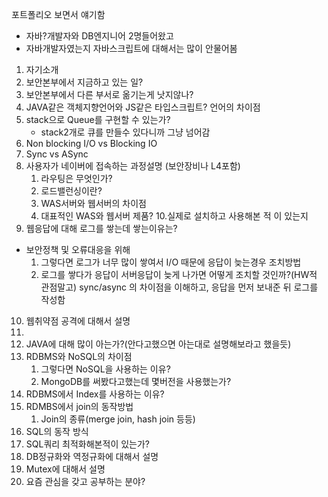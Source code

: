포트폴리오 보면서 얘기함
* 자바?개발자와 DB엔지니어 2명들어왔고
* 자바개발자였는지 자바스크립트에 대해서는 많이 안물어봄

1. 자기소개
2. 보안본부에서 지금하고 있는 일?
3. 보안본부에서 다른 부서로 옮기는게 낫지않나?
4.  JAVA같은 객체지향언어와 JS같은 타입스크립트? 언어의 차이점
5. stack으로 Queue를 구현할 수 있는가?
	* stack2개로 큐를 만들수 있다니까 그냥 넘어감
6. Non blocking I/O vs Blocking IO
7. Sync vs ASync
8. 사용자가 네이버에 접속하는 과정설명 (보안장비나 L4포함)
	1. 라우팅은 무엇인가?
	2. 로드밸런싱이란?
	3. WAS서버와 웹서버의 차이점
	4. 대표적인 WAS와 웹서버 제품?
	10.실제로 설치하고 사용해본 적 이 있는지 
9. 웹응답에 대해 로그를 쌓는데 쌓는이유는?
* 보안정책 및 오류대응을 위해
	1. 그렇다면 로그가 너무 많이 쌓여서 I/O 때문에 응답이 늦는경우 조치방법
	2. 로그를 쌓다가 응답이  서버응답이 늦게 나가면 어떻게 조치할 것인까?(HW적 관점말고)
	sync/async 의 차이점을 이해하고, 응답을 먼저 보내준 뒤 로그를 작성함
10. 웹취약점 공격에 대해서 설명
11. 
12. JAVA에 대해 많이 아는가?(안다고했으면 아는대로 설명해보라고 했을듯)
13. RDBMS와 NoSQL의 차이점
	1. 그렇다면 NoSQL을 사용하는 이유?
	2. MongoDB를 써봤다고했는데 몇버전을 사용했는가?
14. RDBMS에서 Index를 사용하는 이유?
15. RDMBS에서 join의 동작방법
	1. Join의 종류(merge join, hash join 등등) 
16. SQL의 동작 방식
17. SQL쿼리 최적화해본적이 있는가?
18. DB정규화와 역정규화에 대해서 설명
19. Mutex에 대해서 설명
20. 요즘 관심을 갖고 공부하는 분야?
<!--stackedit_data:
eyJoaXN0b3J5IjpbMTc0MDQ0ODUwMV19
-->